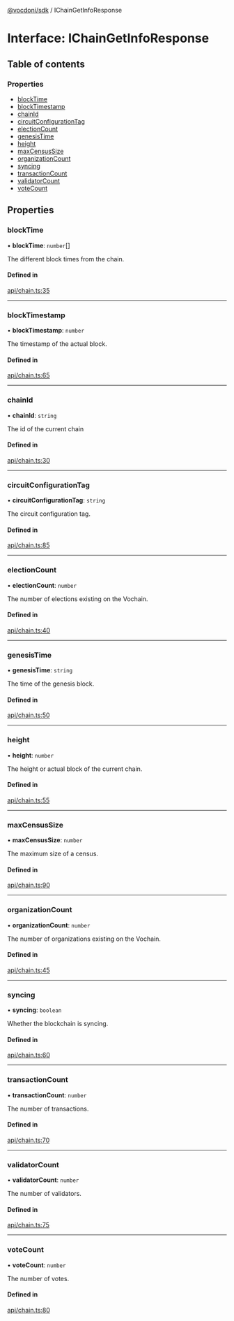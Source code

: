 [@vocdoni/sdk](/sdk) / IChainGetInfoResponse

# Interface: IChainGetInfoResponse

## Table of contents

### Properties

- [blockTime](IChainGetInfoResponse#blocktime)
- [blockTimestamp](IChainGetInfoResponse#blocktimestamp)
- [chainId](IChainGetInfoResponse#chainid)
- [circuitConfigurationTag](IChainGetInfoResponse#circuitconfigurationtag)
- [electionCount](IChainGetInfoResponse#electioncount)
- [genesisTime](IChainGetInfoResponse#genesistime)
- [height](IChainGetInfoResponse#height)
- [maxCensusSize](IChainGetInfoResponse#maxcensussize)
- [organizationCount](IChainGetInfoResponse#organizationcount)
- [syncing](IChainGetInfoResponse#syncing)
- [transactionCount](IChainGetInfoResponse#transactioncount)
- [validatorCount](IChainGetInfoResponse#validatorcount)
- [voteCount](IChainGetInfoResponse#votecount)

## Properties

### blockTime

• **blockTime**: `number`[]

The different block times from the chain.

#### Defined in

[api/chain.ts:35](https://github.com/vocdoni/vocdoni-sdk/blob/ee6390524b82e6ef535da03c0e3bb826e450e622/src/api/chain.ts#L35)

___

### blockTimestamp

• **blockTimestamp**: `number`

The timestamp of the actual block.

#### Defined in

[api/chain.ts:65](https://github.com/vocdoni/vocdoni-sdk/blob/ee6390524b82e6ef535da03c0e3bb826e450e622/src/api/chain.ts#L65)

___

### chainId

• **chainId**: `string`

The id of the current chain

#### Defined in

[api/chain.ts:30](https://github.com/vocdoni/vocdoni-sdk/blob/ee6390524b82e6ef535da03c0e3bb826e450e622/src/api/chain.ts#L30)

___

### circuitConfigurationTag

• **circuitConfigurationTag**: `string`

The circuit configuration tag.

#### Defined in

[api/chain.ts:85](https://github.com/vocdoni/vocdoni-sdk/blob/ee6390524b82e6ef535da03c0e3bb826e450e622/src/api/chain.ts#L85)

___

### electionCount

• **electionCount**: `number`

The number of elections existing on the Vochain.

#### Defined in

[api/chain.ts:40](https://github.com/vocdoni/vocdoni-sdk/blob/ee6390524b82e6ef535da03c0e3bb826e450e622/src/api/chain.ts#L40)

___

### genesisTime

• **genesisTime**: `string`

The time of the genesis block.

#### Defined in

[api/chain.ts:50](https://github.com/vocdoni/vocdoni-sdk/blob/ee6390524b82e6ef535da03c0e3bb826e450e622/src/api/chain.ts#L50)

___

### height

• **height**: `number`

The height or actual block of the current chain.

#### Defined in

[api/chain.ts:55](https://github.com/vocdoni/vocdoni-sdk/blob/ee6390524b82e6ef535da03c0e3bb826e450e622/src/api/chain.ts#L55)

___

### maxCensusSize

• **maxCensusSize**: `number`

The maximum size of a census.

#### Defined in

[api/chain.ts:90](https://github.com/vocdoni/vocdoni-sdk/blob/ee6390524b82e6ef535da03c0e3bb826e450e622/src/api/chain.ts#L90)

___

### organizationCount

• **organizationCount**: `number`

The number of organizations existing on the Vochain.

#### Defined in

[api/chain.ts:45](https://github.com/vocdoni/vocdoni-sdk/blob/ee6390524b82e6ef535da03c0e3bb826e450e622/src/api/chain.ts#L45)

___

### syncing

• **syncing**: `boolean`

Whether the blockchain is syncing.

#### Defined in

[api/chain.ts:60](https://github.com/vocdoni/vocdoni-sdk/blob/ee6390524b82e6ef535da03c0e3bb826e450e622/src/api/chain.ts#L60)

___

### transactionCount

• **transactionCount**: `number`

The number of transactions.

#### Defined in

[api/chain.ts:70](https://github.com/vocdoni/vocdoni-sdk/blob/ee6390524b82e6ef535da03c0e3bb826e450e622/src/api/chain.ts#L70)

___

### validatorCount

• **validatorCount**: `number`

The number of validators.

#### Defined in

[api/chain.ts:75](https://github.com/vocdoni/vocdoni-sdk/blob/ee6390524b82e6ef535da03c0e3bb826e450e622/src/api/chain.ts#L75)

___

### voteCount

• **voteCount**: `number`

The number of votes.

#### Defined in

[api/chain.ts:80](https://github.com/vocdoni/vocdoni-sdk/blob/ee6390524b82e6ef535da03c0e3bb826e450e622/src/api/chain.ts#L80)
